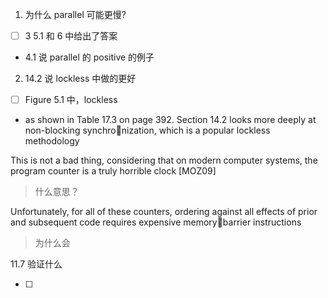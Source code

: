 1. 为什么 parallel 可能更慢?
  - [ ] 3 5.1 和 6 中给出了答案
  - 4.1 说 parallel 的 positive 的例子
2. 14.2 说 lockless 中做的更好
  - [ ] Figure 5.1 中，lockless
  - as shown in Table 17.3 on page 392.
Section 14.2 looks more deeply at non-blocking synchronization, which is a popular lockless methodology

 This is not
a bad thing, considering that on modern computer systems,
the program counter is a truly horrible clock [MOZ09]
> 什么意思？

 Unfortunately,
for all of these counters, ordering against all effects of
prior and subsequent code requires expensive memorybarrier instructions
> 为什么会

11.7 验证什么

- [ ]
